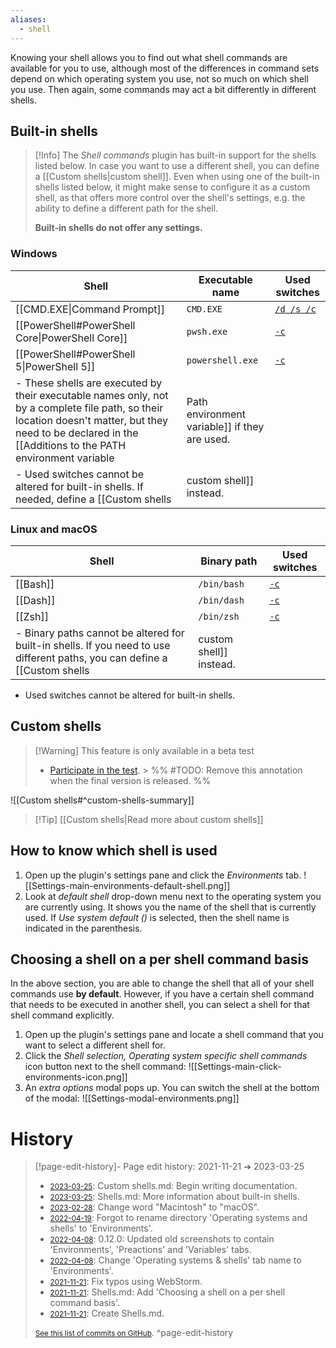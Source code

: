 ```yaml
---
aliases:
  - shell
---
```

Knowing your shell allows you to find out what shell commands are available for you to use, although most of the differences in command sets depend on which operating system you use, not so much on which shell you use. Then again, some commands may act a bit differently in different shells.

## Built-in shells
> [!Info]
> The *Shell commands* plugin has built-in support for the shells listed below. In case you want to use a different shell, you can define a [[Custom shells|custom shell]]. Even when using one of the built-in shells listed below, it might make sense to configure it as a custom shell, as that offers more control over the shell's settings, e.g. the ability to define a different path for the shell.
> 
> **Built-in shells do not offer any settings.**

### Windows
| Shell                                           | Executable name  | Used switches                                                                                                                        |
| ----------------------------------------------- | ---------------- | ------------------------------------------------------------------------------------------------------------------------------------ |
| [[CMD.EXE\|Command Prompt]]                     | `CMD.EXE`        | [`/d /s /c`](https://ss64.com/nt/cmd.html)                                                                                           |
| [[PowerShell#PowerShell Core\|PowerShell Core]] | `pwsh.exe`       | [`-c`](https://learn.microsoft.com/en-us/powershell/module/microsoft.powershell.core/about/about_pwsh?view=powershell-7.3)           |
| [[PowerShell#PowerShell 5\|PowerShell 5]]       | `powershell.exe` | [`-c`](https://learn.microsoft.com/en-us/powershell/module/microsoft.powershell.core/about/about_powershell_exe?view=powershell-5.1) |
- These shells are executed by their executable names only, not by a complete file path, so their location doesn't matter, but they need to be declared in the [[Additions to the PATH environment variable|Path environment variable]] if they are used.
- Used switches cannot be altered for built-in shells. If needed, define a [[Custom shells|custom shell]] instead.

### Linux and macOS
| Shell    | Binary path | Used switches                                                               |
| -------- | ----------- | --------------------------------------------------------------------------- |
| [[Bash]] | `/bin/bash` | [`-c`](https://www.man7.org/linux/man-pages/man1/bash.1.html)               |
| [[Dash]] | `/bin/dash` | [`-c`](https://man7.org/linux/man-pages/man1/dash.1.html)                   |
| [[Zsh]]  | `/bin/zsh`  | [`-c`](https://zsh.sourceforge.io/Doc/Release/Invocation.html#Invocation-1) |
- Binary paths cannot be altered for built-in shells. If you need to use different paths, you can define a [[Custom shells|custom shell]] instead.
- Used switches cannot be altered for built-in shells.

## Custom shells
> [!Warning] This feature is only available in a beta test
> - [Participate in the test](https://github.com/Taitava/obsidian-shellcommands/discussions/108#discussioncomment-5277523).
		> %% #TODO: Remove this annotation when the final version is released. %%

![[Custom shells#^custom-shells-summary]]

> [!Tip] [[Custom shells|Read more about custom shells]]

## How to know which shell is used
1. Open up the plugin's settings pane and click the *Environments* tab.
![[Settings-main-environments-default-shell.png]]
2. Look at *default shell* drop-down menu next to the operating system you are currently using. It shows you the name of the shell that is currently used.
	If *Use system default ()* is selected, then the shell name is indicated in the parenthesis.
	
## Choosing a shell on a per shell command basis
In the above section, you are able to change the shell that all of your shell commands use **by default**. However, if you have a certain shell command that needs to be executed in another shell, you can select a shell for that shell command explicitly.
1. Open up the plugin's settings pane and locate a shell command that you want to select a different shell for.
2. Click the *Shell selection, Operating system specific shell commands* icon button next to the shell command:
	![[Settings-main-click-environments-icon.png]]
3. An *extra options* modal pops up. You can switch the shell at the bottom of the modal:
	![[Settings-modal-environments.png]]

# History


> [!page-edit-history]- Page edit history: 2021-11-21 &#10132; 2023-03-25
> - [<small>2023-03-25</small>](https://github.com/Taitava/obsidian-shellcommands-documentation/commit/4f304a3cafb96df717a589d73194c3998e45f997): Custom shells.md: Begin writing documentation.
> - [<small>2023-03-25</small>](https://github.com/Taitava/obsidian-shellcommands-documentation/commit/8e8a5f52843516c77953875f773d0f760bbb1855): Shells.md: More information about built-in shells.
> - [<small>2023-02-28</small>](https://github.com/Taitava/obsidian-shellcommands-documentation/commit/7c25de016fcfca074a5743207377e6730e6a58f9): Change word "Macintosh" to "macOS".
> - [<small>2022-04-19</small>](https://github.com/Taitava/obsidian-shellcommands-documentation/commit/893a7098c3a22942bf115447418212a97c616dcb): Forgot to rename directory 'Operating systems and shells' to 'Environments'.
> - [<small>2022-04-08</small>](https://github.com/Taitava/obsidian-shellcommands-documentation/commit/b5c6aabefb69afcf387fb2a4fd20e9c223f080bc): 0.12.0: Updated old screenshots to contain 'Environments', 'Preactions' and 'Variables' tabs.
> - [<small>2022-04-08</small>](https://github.com/Taitava/obsidian-shellcommands-documentation/commit/fad0f25eae8bdfa9ecd82fda2d32fbbddbe3654f): Change 'Operating systems & shells' tab name to 'Environments'.
> - [<small>2021-11-21</small>](https://github.com/Taitava/obsidian-shellcommands-documentation/commit/f368a217fcc5484e3f078b598d6a2c3e2cbe35cb): Fix typos using WebStorm.
> - [<small>2021-11-21</small>](https://github.com/Taitava/obsidian-shellcommands-documentation/commit/118aaeb67eed11873cbe54c98b0f74b152b1c210): Shells.md: Add 'Choosing a shell on a per shell command basis'.
> - [<small>2021-11-21</small>](https://github.com/Taitava/obsidian-shellcommands-documentation/commit/3010cd79f48e79b997509b6a8a1b0bad5a23993b): Create Shells.md.
> 
> [<small>See this list of commits on GitHub</small>](https://github.com/Taitava/obsidian-shellcommands-documentation/commits/main/./Environments/Shells.md).
> ^page-edit-history